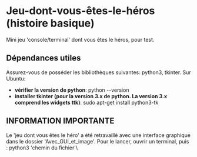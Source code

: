 # Jeu-dont-vous-êtes-le-héros (histoire basique)
Mini jeu 'console/terminal' dont vous êtes le héros, pour test. 

## Dépendances utiles
Assurez-vous de posséder les bibliothèques suivantes: python3, tkinter.
Sur Ubuntu: 
- **vérifier la version de python**: python --version
- **installer tkinter (pour la version 3.x de python. La version 3.x comprend les widgets ttk)**: 
                  sudo apt-get install python3-tk

## INFORMATION IMPORTANTE 
Le 'jeu dont vous êtes le héro' a été retravaillé avec une interface graphique dans le dossier
'Avec_GUI_et_image'.
Pour le lancer, ouvrir un terminal, puis : python3 'chemin du fichier'\ 

